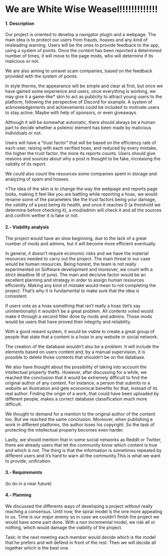 # We are White Wise Weasel!!!!!!!!!!!!!

#### 1. Description
Our project is oriented to develop a navigator plugin and a webpage. The main idea is to protect our users from frauds, hoaxes and any kind of misleading warning. Users will be the ones to provide feedback to the app, using a system of points. Once the content has been reported a determined number of times, it will move to the page mods, who will determine if its malicious or not.

We are also aiming to unravel scam companies, based on the feedback provided with the system of points.

In style therms, the appearance will be simple and clear at first, but once we have gained some experience and users, once everything is working, we may give it a game-like* skin to act as publicity to attract young users to the platform, following the perspective of Discord for example. 
A system of acknowledgements and achievements could be included to motivate users to stay active. Maybe with help of sponsors, or even giveaways.

Although it will be somewhat automatic, there should always be a human part to decide whether a polemic element has been made by malicious individuals or not.

Users will have a “trust factor” that will be based on the efficiency rate of each user, raising with each verified hoax, and reduced by every mistake, the higher the trust factor, the more its reports counts. Users should  give reasons and sources about why a post is thought to be fake, increasing the validity of its report.

We could also count the resources some companies spent in storage and analyzing of spam and hoaxes. 

*The idea of the skin is to change the way the webpage and reports page looks, making it feel like you are battling while reporting a hoax, we would rename some of the parameters like the trust factors being your damage, the validity of a post being its health, and once it reaches 0 (a threshold we determine before checking it), a mod/admin will check it and all the sources and confirm wether it is fake or not.

#### 2.- Viability analysis

The project would have an slow beginning, due to the lack of a great number of mods and admins, but it will become more efficient eventually.

In general, it doesn’t require economic risks and we have the material resources needed to carry out the project. The main threat in our case would be human resources. Being honest, the team is not really experimented on Software development and moreover, we count with a strict deadline (6 of june). The main and decisive factor would be an excellent planning and strategy in order to assign human resources efficiently. Making any kind of mistake would mean to not completing the project. That’s why it is fundamental to make sure that the idea is consistent.

If users vote as a hoax something that isn’t really a hoax (let’s say unintentionally) it wouldn’t be a great problem. All contents voted would make it through a second filter done by mods and admins. Those mods would be users that have proved their integrity and reliability.

With a good reward system, it would be viable to create a great group of people that state that a content is a hoax in any website or social network.

The creation of the database wouldn’t also be a problem. It will include the elements based on users content and, by a manual supervision, it is possible to delete those contents that shouldn’t be on the database.

We also have thought about the possibility of taking into account the intellectual property thefts. However, after discussing for a while, we reached the conclusion that it would be extremely difficult to find the original author of any content. For instance, a person that submits to a website an illustration and gets economical benefits for that, instead of its real author. Finding the origin of a work, that could have been uploaded by different people, makes a correct database classification much more difficult.

We thought to demand for a mention to the original author of the content too. But we reached the same conclusion. Moreover, when publishing a work in different platforms, the author loses his copyright. So the task of protecting the intellectual property becomes even harder.

Lastly, we should mention that in some social networks as Reddit or Twitter, there are already users that let the community know which content is true and which is not. The thing is that the information is sometimes repeated by different users and it’s hard to warn all the community.This is what we want to provide, unification.

#### 3.- Requirements

(to do in a near future)

#### 4.- Planning

We discussed the differents ways of developing a project without really reaching a consensus. Until now, the spiral model is the one more appealing to us. Time is our major enemy so in case we couldn’t finish the project we would have some part done. With a non incremental model, we risk all or nothing, which would damage the viability of the project.

Task: In the next meeting each member would decide which is the model that he prefers and will defend in front of the rest. Then we will decide all together which is the best one.
